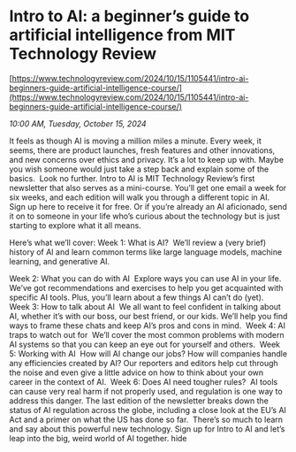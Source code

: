 # Intro to AI: a beginner’s guide to artificial intelligence from MIT Technology Review

[https://www.technologyreview.com/2024/10/15/1105441/intro-ai-beginners-guide-artificial-intelligence-course/](https://www.technologyreview.com/2024/10/15/1105441/intro-ai-beginners-guide-artificial-intelligence-course/)

*10:00 AM, Tuesday, October 15, 2024*

It feels as though AI is moving a million miles a minute. Every week, it seems, there are product launches, fresh features and other innovations, and new concerns over ethics and privacy. It’s a lot to keep up with. Maybe you wish someone would just take a step back and explain some of the basics.  Look no further. Intro to AI is MIT Technology Review’s first newsletter that also serves as a mini-course. You’ll get one email a week for six weeks, and each edition will walk you through a different topic in AI.  Sign up here to receive it for free. Or if you’re already an AI aficionado, send it on to someone in your life who’s curious about the technology but is just starting to explore what it all means.

Here’s what we’ll cover:  Week 1: What is AI?   We’ll review a (very brief) history of AI and learn common terms like large language models, machine learning, and generative AI.

Week 2: What you can do with AI   Explore ways you can use AI in your life. We’ve got recommendations and exercises to help you get acquainted with specific AI tools. Plus, you’ll learn about a few things AI can’t do (yet).   Week 3: How to talk about AI   We all want to feel confident in talking about AI, whether it’s with our boss, our best friend, or our kids. We’ll help you find ways to frame these chats and keep AI’s pros and cons in mind.   Week 4: AI traps to watch out for   We’ll cover the most common problems with modern AI systems so that you can keep an eye out for yourself and others.   Week 5: Working with AI   How will AI change our jobs? How will companies handle any efficiencies created by AI? Our reporters and editors help cut through the noise and even give a little advice on how to think about your own career in the context of AI.   Week 6: Does AI need tougher rules?   AI tools can cause very real harm if not properly used, and regulation is one way to address this danger. The last edition of the newsletter breaks down the status of AI regulation across the globe, including a close look at the EU’s AI Act and a primer on what the US has done so far.  There’s so much to learn and say about this powerful new technology. Sign up for Intro to AI and let’s leap into the big, weird world of AI together. hide

